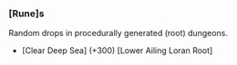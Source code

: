 ### [Rune]s
Random drops in procedurally generated (root) dungeons.
- [Clear Deep Sea] (+300)
  [Lower Ailing Loran Root]